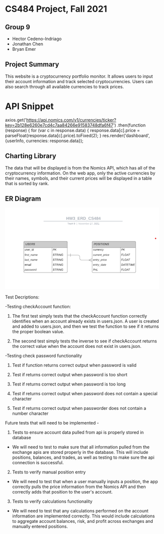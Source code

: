 # CS484 Project, Fall 2021

## Group 9
* Hector Cedeno-Indriago
* Jonathan Chen
* Bryan Emer

## Project Summary
This website is a cryptocurrency portfolio monitor. It allows users to input their account information and track selected cryptocurrencies. Users can also search through all available
currencies to track prices. 

# API Snippet
axios.get('https://api.nomics.com/v1/currencies/ticker?key=2b128e6260e7cd4c7aa84266e91583748dfa6f47')
    .then(function (response) {
        for (var c in response.data) {
            response.data[c].price = parseFloat(response.data[c].price).toFixed(2);
        }
        res.render('dashboard', {userInfo, currencies: response.data});

## Charting Library
The data that will be displayed is from the Nomics API, which has all of the cryptocurrency information. On the web app, only the active currencies by their names, symbols, and their current prices will be displayed in a table that is sorted by rank.

## ER Diagram
![ER Diagram](erd.png?raw=true "ER Diagram")

Test Decriptions:

-Testing checkAccount function:
1. The first test simply tests that the checkAccount function correctly identifies when an account already exists in users.json. A user is created and added to users.json, and then we test the function to see if it returns the proper boolean value.

2. The second test simply tests the inverse to see if checkAccount returns the correct value when the account does not exist in users.json.


-Testing check password functionality
1. Test if function returns correct output when password is valid

2. Test if returns correct output when password is too short

3. Test if returns correct output when password is too long

4. Test if returns correct output when password does not contain a special character

5. Test if returns correct output when passworder does not contain a number character

Future tests that will need to be implemented - 

1. Tests to ensure account data pulled from api is properly stored in database
  - We will need to test to make sure that all information pulled from the exchange apis are stored properly in the database. This will include positions, balances, and trades, as well as testing to make sure the api connection is successful.

2. Tests to verify manual position entry
  - We will need to test that when a user manually inputs a position, the app correctly pulls the price information from the Nomics API and then correctly adds that position to the user's account.

3. Tests to verify calculations functionality
  - We will need to test that any calculations performed on the account information are implemented correctly. This would include calculations to aggregate account balances, risk, and profit across exchanges and manually entered positions.
